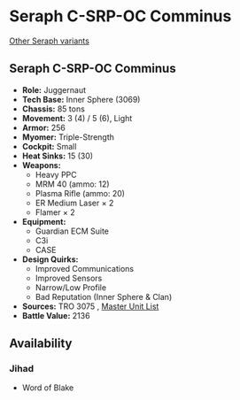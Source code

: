 # Seraph C-SRP-OC Comminus 

[Other Seraph variants](../seraph.md) 

## Seraph C-SRP-OC Comminus 

- **Role:** Juggernaut 
- **Tech Base:** Inner Sphere (3069) 
- **Chassis:** 85 tons 
- **Movement:** 3 (4) / 5 (6), Light 
- **Armor:** 256 
- **Myomer:** Triple-Strength 
- **Cockpit:** Small 
- **Heat Sinks:** 15 (30) 
- **Weapons:** 
  - Heavy PPC 
  - MRM 40 (ammo: 12) 
  - Plasma Rifle (ammo: 20) 
  - ER Medium Laser × 2 
  - Flamer × 2 
- **Equipment:** 
  - Guardian ECM Suite 
  - C3i 
  - CASE 
- **Design Quirks:** 
  - Improved Communications 
  - Improved Sensors 
  - Narrow/Low Profile 
  - Bad Reputation (Inner Sphere & Clan) 
- **Sources:** TRO 3075 , [Master Unit List](http://masterunitlist.info/Unit/Details/2872/seraph-c-srp-oc-comminus) 
- **Battle Value:** 2136 

## Availability 

### Jihad 

- Word of Blake 

